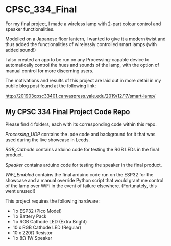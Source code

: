 # CPSC_334_Final

For my final project, I made a wireless lamp with 2-part colour control and speaker functionalities.

Modelled on a Japanese floor lantern, I wanted to give it a modern twist and thus added the functionalities of wirelessly controlled smart lamps (with added sound!)

I also created an app to be run on any Processing-capable device to automatically control the hues and sounds of the lamp, with the option of manual control for more discerning users.

The motivations and results of this project are laid out in more detail in my public blog post found at the following link:

http://201903cpsc33401.canvaspress.yale.edu/2019/12/17/smart-lamp/ 


## My CPSC 334 Final Project Code Repo

Please find 4 folders, each with its corresponding code within this repo.

*Processing_UDP* contains the .pde code and background for it that was used during the live showcase in Leeds.

*RGB_Cathode* contains arduino code for testing the RGB LEDs in the final product.

*Speaker* contains arduino code for testing the speaker in the final product.

*WiFi_Enabled* contains the final arduino code run on the ESP32 for the showcase and a manual override Python script that would grant me control of the lamp over WiFi in the event of failure elsewhere. (Fortunately, this went unused!)

This project requires the following hardware:

- 1 x ESP32 (Pico Model)
- 1 x Battery Pack
- 1 x RGB Cathode LED (Extra Bright)
- 10 x RGB Cathode LED (Regular)
- 10 x 220Ω Resistor
- 1 x 8Ω 1W Speaker


